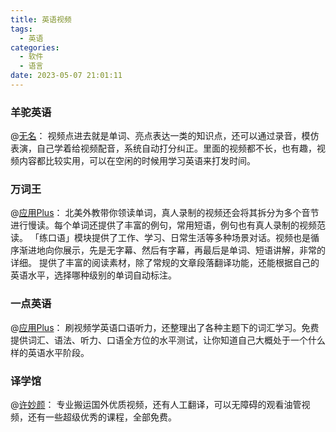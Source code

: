```yaml
---
title: 英语视频
tags:
  - 英语
categories:
  - 软件
  - 语言
date: 2023-05-07 21:01:11
---
```


### 羊驼英语

@[无名](https://zhuanlan.zhihu.com/p/22510713)：
视频点进去就是单词、亮点表达一类的知识点，还可以通过录音，模仿表演，自己学着给视频配音，系统自动打分纠正。里面的视频都不长，也有趣，视频内容都比较实用，可以在空闲的时候用学习英语来打发时间。<!--more-->

### 万词王

@[应用Plus](https://zhuanlan.zhihu.com/p/149505048)：
北美外教带你领读单词，真人录制的视频还会将其拆分为多个音节进行慢读。每个单词还提供了丰富的例句，常用短语，例句也有真人录制的视频范读。
「练口语」模块提供了工作、学习、日常生活等多种场景对话。视频也是循序渐进地向你展示，先是无字幕、然后有字幕，再最后是单词、短语讲解，非常的详细。
提供了丰富的阅读素材，除了常规的文章段落翻译功能，还能根据自己的英语水平，选择哪种级别的单词自动标注。

### 一点英语

@[应用Plus](https://zhuanlan.zhihu.com/p/149505048)：
刷视频学英语口语听力，还整理出了各种主题下的词汇学习。免费提供词汇、语法、听力、口语全方位的水平测试，让你知道自己大概处于一个什么样的英语水平阶段。

### 译学馆

@[许妙颜](https://www.zhihu.com/question/34323114/answer/1813731640)：
专业搬运国外优质视频，还有人工翻译，可以无障碍的观看油管视频，还有一些超级优秀的课程，全部免费。

